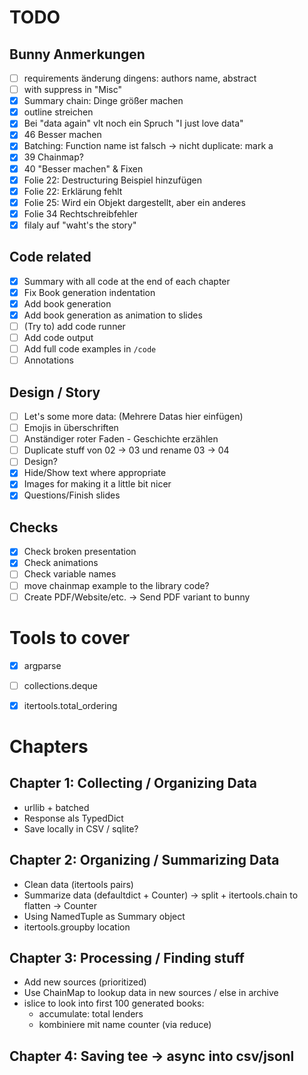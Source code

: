 # TODO

## Bunny Anmerkungen

- [ ] requirements änderung dingens: authors name, abstract
- [ ] with suppress in "Misc"
- [x] Summary chain: Dinge größer machen
- [x] outline streichen
- [x] Bei "data again" vlt noch ein Spruch "I just love data"
- [x] 46 Besser machen
- [x] Batching: Function name ist falsch -> nicht duplicate: mark a
- [x] 39 Chainmap?
- [x] 40 "Besser machen" & Fixen
- [x] Folie 22: Destructuring Beispiel hinzufügen
- [x] Folie 22: Erklärung fehlt
- [x] Folie 25: Wird ein Objekt dargestellt, aber ein anderes
- [x] Folie 34 Rechtschreibfehler
- [x] filaly auf "waht's the story"

## Code related

- [x] Summary with all code at the end of each chapter
- [x] Fix Book generation indentation
- [x] Add book generation
- [x] Add book generation as animation to slides
- [ ] (Try to) add code runner
- [ ] Add code output
- [ ] Add full code examples in `/code`
- [ ] Annotations

## Design / Story
- [ ] Let's some more data: (Mehrere Datas hier einfügen)
- [ ] Emojis in überschriften
- [ ] Anständiger roter Faden - Geschichte erzählen
- [ ] Duplicate stuff von 02 -> 03 und rename 03 -> 04
- [ ] Design?
- [x] Hide/Show text where appropriate
- [x] Images for making it a little bit nicer
- [x] Questions/Finish slides

## Checks
- [x] Check broken presentation
- [x] Check animations
- [ ] Check variable names
- [ ] move chainmap example to the library code?
- [ ] Create PDF/Website/etc. -> Send PDF variant to bunny

# Tools to cover
- [x] argparse
- [ ] collections.deque
- [x] itertools.total_ordering


# Chapters

## Chapter 1: Collecting / Organizing Data
- urllib + batched
- Response als TypedDict
- Save locally in CSV / sqlite?

## Chapter 2: Organizing / Summarizing Data
- Clean data (itertools pairs)
- Summarize data (defaultdict + Counter)
    -> split + itertools.chain to flatten
    -> Counter
- Using NamedTuple as Summary object
- itertools.groupby location

## Chapter 3: Processing / Finding stuff
- Add new sources (prioritized)
- Use ChainMap to lookup data in new sources / else in archive
- islice to look into first 100 generated books:
    - accumulate: total lenders
    - kombiniere mit name counter (via reduce)

## Chapter 4: Saving tee -> async into csv/jsonl


